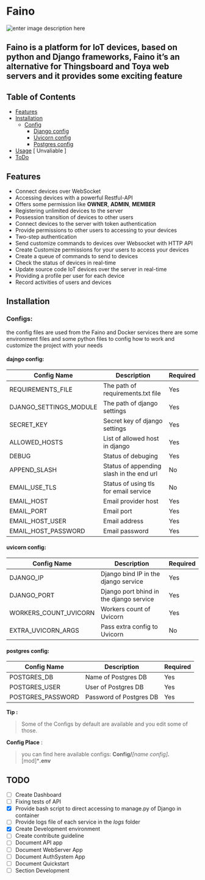 # Faino 
![enter image description here](https://img.shields.io/badge/License-GPL--3.0-green) 

## **Faino** is a platform for IoT devices, based on python and Django frameworks, Faino it’s an alternative for Thingsboard and Toya web servers and it provides some exciting feature

## Table of Contents
 -  [Features](#features)
 -  [Installation](#installation) 
	 - [Config](#configs)
		 - [Django config](#dajngo-config)
		 - [Uvicorn config](#uvicorn-config)
		 - [Postgres config](#postgres-config)
 -  [Usage](#usage) [ Unvaliable ]
 -  [ToDo](#todo)

## Features
 - Connect devices over WebSocket
 - Accessing devices with a powerful Restful-API
 - Offers some permission like **OWNER**, **ADMIN**, **MEMBER**
 - Registering unlimited devices to the server
 - Possession transition of devices to other users
 - Connect devices to the server with token authentication
 - Provide permissions to other users to accessing to your devices
 - Two-step authentication
 - Send customize commands to devices over Websocket with HTTP API
 - Create Customize permissions for your users to access your devices
 - Create a queue of commands to send to devices
 - Check the status of devices in real-time
 - Update source code IoT devices over the server in real-time
 - Providing a profile per user for each device
 - Record activities of users and devices
 
 ## Installation
 ### Configs:
 the config files are used from the Faino and Docker services there are some environment files and some python files to config how to work and customize the project with your needs
 
 #### dajngo config:
|Config Name|Description|Required|
|--|--|--|
|REQUIREMENTS_FILE|The path of requirements.txt file|Yes
|DJANGO_SETTINGS_MODULE|The path of django settings|Yes
|SECRET_KEY|Secret key of django settings|Yes
|ALLOWED_HOSTS|List of allowed host in django|Yes
|DEBUG|Status of debuging|Yes
|APPEND_SLASH|Status of appending slash in the end url|No
|EMAIL_USE_TLS|Status of using tls for email service|No
|EMAIL_HOST|Email provider host|Yes
|EMAIL_PORT|Email port|Yes
|EMAIL_HOST_USER|Email address|Yes
|EMAIL_HOST_PASSWORD|Email password|Yes

#### uvicorn config:
|Config Name|Description|Required|
|--|--|--|
|DJANGO_IP|Django bind IP in the django service|Yes
|DJANGO_PORT|Django port bhind in the django service|Yes
|WORKERS_COUNT_UVICORN|Workers count of Uvicorn|Yes
|EXTRA_UVICORN_ARGS|Pass extra config to Uvicorn|No

#### postgres config:
|Config Name|Description|Required|
|--|--|--|
|POSTGRES_DB|Name of Postgres DB|Yes
|POSTGRES_USER|User of Postgres DB|Yes
|POSTGRES_PASSWORD|Password of Postgres DB|Yes


**Tip  :**
>Some of the Configs by default are available and you edit some of those.

**Config Place** :
>you can find here available configs: **Config/***[name config]****.***[mod]***.env**

## TODO

 - [ ] Create Dashboard
 - [ ] Fixing tests of API
 - [x] Provide bash script to direct accessing to manage.py of Django in container
 - [ ] Provide logs file of each service in the *logs* folder
 - [x] Create Development environment
 - [ ] Create contribute guideline
 - [ ] Document API app
 - [ ] Document WebServer App
 - [ ] Document AuthSystem App
 - [ ] Document Quickstart
 - [ ] Section Development
